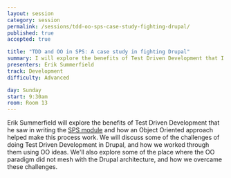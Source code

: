 ```yaml
---
layout: session
category: session
permalink: /sessions/tdd-oo-sps-case-study-fighting-drupal/
published: true
accepted: true

title: "TDD and OO in SPS: A case study in fighting Drupal"
summary: I will explore the benefits of Test Driven Development that I saw in writing the SPS module and how an Object Oriented approach helped make this process work.
presenters: Erik Summerfield
track: Development
difficulty: Advanced

day: Sunday
start: 9:30am
room: Room 13
---
```


Erik Summerfield will explore the benefits of Test Driven Development that he saw in writing the [SPS module](https://drupal.org/project/sps) and how an Object Oriented approach helped make this process work. We will discuss some of the challenges of doing Test Driven Development in Drupal, and how we worked through them using OO ideas. We'll also explore some of the place where the OO paradigm did not mesh with the Drupal architecture, and how we overcame these challenges.
